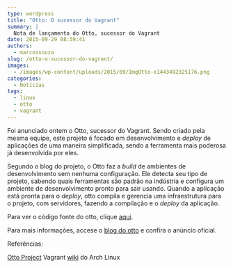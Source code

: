 ```yaml
---
type: wordpress
title: "Otto: O sucessor do Vagrant"
summary: |
  Nota de lançamento do Otto, sucessor do Vagrant
date: 2015-09-29 08:59:41
authors:
  - marcossouza
slug: /otto-o-sucessor-do-vagrant/
images:
  - /images/wp-content/uploads/2015/09/ImgOtto-e1443492325176.png
categories:
  - Notícias
tags:
  - linux
  - otto
  - vagrant
---
```


Foi anunciado ontem o Otto, sucessor do Vagrant. Sendo criado pela mesma equipe, este projeto é focado em desenvolvimento e <em>deploy</em> de aplicações de uma maneira simplificada, sendo a ferramenta mais poderosa já desenvolvida por eles.

<!--more-->

Segundo o blog do projeto, o Otto faz a <em>build</em> de ambientes de desenvolvimento sem nenhuma configuração. Ele detecta seu tipo de projeto, sabendo quais ferramentas são padrão na indústria e configura um ambiente de desenvolvimento pronto para sair usando. Quando a aplicação está pronta para o <em>deploy</em>, otto compila e gerencia uma infraestrutura para o projeto, com servidores, fazendo a compilação e o <em>deploy</em> da aplicação.

Para ver o código fonte do otto, clique <a href="https://github.com/hashicorp/otto" target="_blank">aqui</a>.

Para mais informações, accese o <a href="https://www.hashicorp.com/blog/otto.html" target="_blank">blog do otto</a> e confira o anúncio oficial.

Referências:

<a href="https://ottoproject.io/" target="_blank">Otto Project</a>
Vagrant <a href="https://wiki.archlinux.org/index.php/Vagrant" target="_blank">wiki</a> do Arch Linux